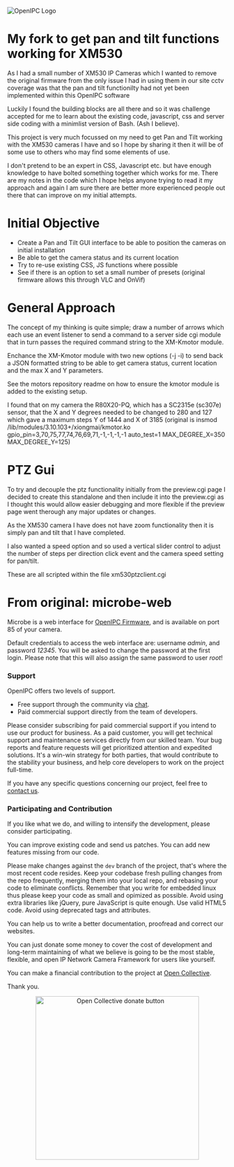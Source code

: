 ![OpenIPC Logo](https://cdn.themactep.com/images/logo_openipc.png)

My fork to get pan and tilt functions working for XM530
===========================================================================

As I had a small number of XM530 IP Cameras which I wanted to remove the 
original firmware from the only issue I had in using them in our site cctv 
coverage was that the pan and tilt functionilty had not yet been implemented 
within this OpenIPC software

Luckily I found the building blocks are all there and so it was challenge accepted for 
me to learn about the existing code, javascript, css and server side coding with 
a minimlist version of Bash. (Ash I believe).

This project is very much focussed on my need to get Pan and Tilt working with
the XM530 cameras I have and so I hope by sharing it then it will be of some use 
to others who may find some elements of use.

I don't pretend to be an expert in CSS, Javascript etc. but have enough knowledge to have
bolted something together which works for me. There are my notes in the code which I hope
helps anyone trying to read it my approach and again I am sure there are better more
experienced people out there that can improve on my initial attempts. 

Initial Objective
=================
- Create a Pan and Tilt GUI interface to be able to position the cameras on initial installation
- Be able to get the camera status and its current location
- Try to re-use existing CSS, JS functions where possible
- See if there is an option to set a small number of presets (original firmware allows this through VLC and OnVif)

General Approach
================
The concept of my thinking is quite simple; draw a number of arrows which each use an event listener to send a command
to a server side cgi module that in turn passes the required command string to the XM-Kmotor module.

Enchance the XM-Kmotor module with two new options (-j -i) to send back a JSON formatted string to be able to get camera
status, current location and the max X and Y parameters.

See the motors repository readme on how to ensure the kmotor module is added to the existing setup.

I found that on my camera the R80X20-PQ, which has a SC2315e (sc307e) sensor, that the X and Y degrees needed to be changed
to 280 and 127 which gave a maximum steps Y of 1444 and X of 3185 
(original is insmod /lib/modules/3.10.103\+/xiongmai/kmotor.ko gpio_pin=3,70,75,77,74,76,69,71,-1,-1,-1,-1 auto_test=1 MAX_DEGREE_X=350 MAX_DEGREE_Y=125)

PTZ Gui
=======
To try and decouple the ptz functionality initially from the preview.cgi page I decided to create this standalone and then include it into the preview.cgi as I thought this would allow easier debugging and more flexible if the preview page went therough any major updates or changes.

As the XM530 camera I have does not have zoom functionality then it is simply pan and tilt that I have completed.

I also wanted a speed option and so used a vertical slider control to adjust the number of steps per direction click event and the camera speed setting for pan/tilt.   

These are all scripted within the file xm530ptzclient.cgi




From original:
microbe-web
===========

Microbe is a web interface for [OpenIPC Firmware][openipcfw],
and is available on port 85 of your camera.

Default credentials to access the web interface are: username _admin_, and
password _12345_. You will be asked to change the password at the first login.
Please note that this will also assign the same password to user _root_!

### Support

OpenIPC offers two levels of support.

- Free support through the community via [chat][telegram].
- Paid commercial support directly from the team of developers.

Please consider subscribing for paid commercial support if you intend to use our
product for business. As a paid customer, you will get technical support and
maintenance services directly from our skilled team. Your bug reports and
feature requests will get prioritized attention and expedited solutions. It's a
win-win strategy for both parties, that would contribute to the stability your
business, and help core developers to work on the project full-time.

If you have any specific questions concerning our project, feel free to
[contact us](mailto:dev@openipc.org).

### Participating and Contribution

If you like what we do, and willing to intensify the development, please
consider participating.

You can improve existing code and send us patches. You can add new features
missing from our code.

Please make changes against the `dev` branch of the project, that's where the
most recent code resides. Keep your codebase fresh pulling changes from the
repo frequently, merging them into your local repo, and rebasing your code to
eliminate conflicts. Remember that you write for embedded linux thus please keep
your code as small and opimized as possible. Avoid using extra libraries like
jQuery, pure JavaScript is quite enough. Use valid HTML5 code. Avoid using
deprecated tags and attributes.

You can help us to write a better documentation, proofread and correct our
websites.

You can just donate some money to cover the cost of development and long-term
maintaining of what we believe is going to be the most stable, flexible, and
open IP Network Camera Framework for users like yourself.

You can make a financial contribution to the project at [Open Collective][oc].

Thank you.

<p style="text-align:center"><a href="https://opencollective.com/openipc/contribute/backer-14335/checkout" target="_blank"><img src="https://opencollective.com/webpack/donate/button@2x.png?color=blue" width="375" alt="Open Collective donate button"></a></p>

[openipcfw]: https://github.com/OpenIPC/firmware
[haserl]: http://haserl.sourceforge.net/
[iso639]: https://en.wikipedia.org/wiki/List_of_ISO_639-1_codes
[wiki]: https://github.com/OpenIPC/firmware/wiki/microbe-web
[telegram]: https://openipc.org/#telegram-chat-groups
[oc]: https://opencollective.com/openipc/contribute/backer-14335/checkout
[pp]: https://www.paypal.com/donate/?hosted_button_id=C6F7UJLA58MBS
